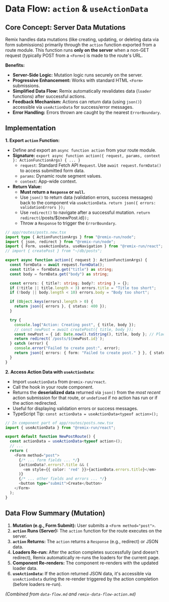 # Data Flow: `action` & `useActionData`

## Core Concept: Server Data Mutations

Remix handles data mutations (like creating, updating, or deleting data via form submissions) primarily through the `action` function exported from a route module. This function runs **only on the server** when a non-GET request (typically POST from a `<Form>`) is made to the route's URL.

**Benefits:**

*   **Server-Side Logic:** Mutation logic runs securely on the server.
*   **Progressive Enhancement:** Works with standard HTML `<Form>` submissions.
*   **Simplified Data Flow:** Remix automatically revalidates data (`loader` functions) after successful actions.
*   **Feedback Mechanism:** Actions can return data (using `json()`) accessible via `useActionData` for success/error messages.
*   **Error Handling:** Errors thrown are caught by the nearest `ErrorBoundary`.

## Implementation

**1. Export `action` Function:**

*   Define and export an `async function action` from your route module.
*   **Signature:** `export async function action({ request, params, context }: ActionFunctionArgs) { ... }`
    *   `request`: Standard Fetch API `Request`. Use `await request.formData()` to access submitted form data.
    *   `params`: Dynamic route segment values.
    *   `context`: App-wide context.
*   **Return Value:**
    *   **Must return a `Response` or `null`.**
    *   Use `json()` to return data (validation errors, success messages) back to the component via `useActionData`. `return json({ errors: validationErrors });`
    *   Use `redirect()` to navigate after a successful mutation. `return redirect(`/posts/${newPost.id}`);`
    *   Throw a `Response` to trigger the `ErrorBoundary`.

```typescript
// app/routes/posts.new.tsx
import type { ActionFunctionArgs } from "@remix-run/node";
import { json, redirect } from "@remix-run/node";
import { Form, useActionData, useNavigation } from "@remix-run/react";
// import { createPost } from "~/db/posts";

export async function action({ request }: ActionFunctionArgs) {
  const formData = await request.formData();
  const title = formData.get("title") as string;
  const body = formData.get("body") as string;

  const errors: { title?: string; body?: string } = {};
  if (!title || title.length < 3) errors.title = "Title too short";
  if (!body || body.length < 10) errors.body = "Body too short";

  if (Object.keys(errors).length > 0) {
    return json({ errors }, { status: 400 });
  }

  try {
    console.log("Action: Creating post", { title, body });
    // const newPost = await createPost({ title, body });
    const newPost = { id: Date.now().toString(), title, body }; // Placeholder
    return redirect(`/posts/${newPost.id}`);
  } catch (error) {
    console.error("Failed to create post:", error);
    return json({ errors: { form: "Failed to create post." } }, { status: 500 });
  }
}
```

**2. Access Action Data with `useActionData`:**

*   Import `useActionData` from `@remix-run/react`.
*   Call the hook in your route component.
*   Returns the **deserialized data** returned via `json()` from the *most recent* action submission for that route, or `undefined` if no action has run or if the action redirected.
*   Useful for displaying validation errors or success messages.
*   TypeScript Tip: `const actionData = useActionData<typeof action>();`

```typescript
// In component part of app/routes/posts.new.tsx
import { useActionData } from "@remix-run/react";

export default function NewPostRoute() {
  const actionData = useActionData<typeof action>();
  // ...
  return (
    <Form method="post">
      {/* ... form fields ... */}
      {actionData?.errors?.title && (
        <em style={{ color: 'red' }}>{actionData.errors.title}</em>
      )}
      {/* ... other fields and errors ... */}
      <button type="submit">Create</button>
    </Form>
  );
}
```

## Data Flow Summary (Mutation)

1.  **Mutation (e.g., Form Submit):** User submits a `<Form method="post">`.
2.  **`action` Runs (Server):** The `action` function for the route executes on the server.
3.  **`action` Returns:** The `action` returns a `Response` (e.g., redirect) or JSON data.
4.  **Loaders Re-run:** After the action completes successfully (and doesn't redirect), Remix automatically re-runs the loaders for the current page.
5.  **Component Re-renders:** The component re-renders with the updated loader data.
6.  **`useActionData`:** If the action returned JSON data, it's accessible via `useActionData` during the re-render triggered by the action completion (before loaders re-run).

*(Combined from `data-flow.md` and `remix-data-flow-action.md`)*